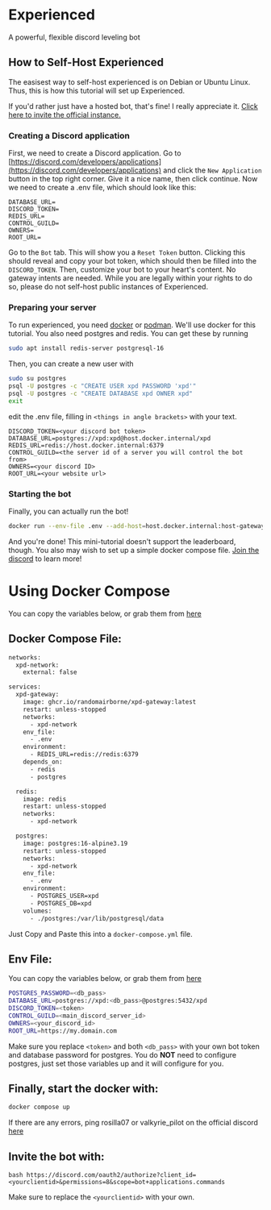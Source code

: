 # Experienced

A powerful, flexible discord leveling bot

## How to Self-Host Experienced

The easisest way to self-host experienced is on Debian or Ubuntu Linux. Thus, this is how this tutorial will set up
Experienced.

If you'd rather just have a hosted bot, that's fine! I really appreciate
it. [Click here to invite the official instance.](https://discord.com/api/oauth2/authorize?client_id=1035970092284002384&permissions=0&scope=bot%20applications.commands)

### Creating a Discord application

First, we need to create a Discord application. Go
to [https://discord.com/developers/applications](https://discord.com/developers/applications) and click
the `New Application` button in the top right corner.
Give it a nice name, then click continue. Now we need to create a .env file, which should look like this:

```dotenv
DATABASE_URL=
DISCORD_TOKEN=
REDIS_URL=
CONTROL_GUILD=
OWNERS=
ROOT_URL=
```

Go to the `Bot` tab. This will show you a `Reset Token` button. Clicking this should reveal and copy your bot token,
which should then be filled into the `DISCORD_TOKEN`. Then, customize your bot to your heart's content. No gateway
intents are needed.
While you are legally within your rights to do so, please do not self-host public instances of Experienced.

### Preparing your server

To run experienced, you need [docker](https://docs.docker.com/engine/install/)
or [podman](https://podman.io/docs/installation). We'll use docker for this tutorial.
You also need postgres and redis. You can get these by running

```bash
sudo apt install redis-server postgresql-16
```

Then, you can create a new user with

```bash
sudo su postgres
psql -U postgres -c "CREATE USER xpd PASSWORD 'xpd'"
psql -U postgres -c "CREATE DATABASE xpd OWNER xpd"
exit
```

edit the .env file, filling in `<things in angle brackets>` with your text.

```dotenv
DISCORD_TOKEN=<your discord bot token>
DATABASE_URL=postgres://xpd:xpd@host.docker.internal/xpd
REDIS_URL=redis://host.docker.internal:6379
CONTROL_GUILD=<the server id of a server you will control the bot from>
OWNERS=<your discord ID>
ROOT_URL=<your website url>
```

### Starting the bot

Finally, you can actually run the bot!

```bash
docker run --env-file .env --add-host=host.docker.internal:host-gateway --detach ghcr.io/randomairborne/xpd-gateway:latest
```

And you're done! This mini-tutorial doesn't support the leaderboard, though. You also may wish to set up a simple
docker compose file. [Join the discord](https://valk.sh/discord) to learn more!


# Using Docker Compose
You can copy the variables below, or grab them from [here](<https://github.com/PBOwner/xpd/blob/prod/docker-compose.yml>)

## Docker Compose File:

```bash
networks:
  xpd-network:
    external: false

services:
  xpd-gateway:
    image: ghcr.io/randomairborne/xpd-gateway:latest
    restart: unless-stopped
    networks:
      - xpd-network
    env_file:
      - .env
    environment:
      - REDIS_URL=redis://redis:6379
    depends_on:
      - redis
      - postgres

  redis:
    image: redis
    restart: unless-stopped
    networks:
      - xpd-network

  postgres:
    image: postgres:16-alpine3.19
    restart: unless-stopped
    networks:
      - xpd-network
    env_file:
      - .env
    environment:
      - POSTGRES_USER=xpd
      - POSTGRES_DB=xpd
    volumes:
      - ./postgres:/var/lib/postgresql/data
```
Just Copy and Paste this into a `docker-compose.yml` file.

## Env File:
You can copy the variables below, or grab them from [here](<https://github.com/PBOwner/xpd/blob/prod/.env.example>)
```bash
POSTGRES_PASSWORD=<db_pass>
DATABASE_URL=postgres://xpd:<db_pass>@postgres:5432/xpd
DISCORD_TOKEN=<token>
CONTROL_GUILD=<main_discord_server_id>
OWNERS=<your_discord_id>
ROOT_URL=https://my.domain.com
```

Make sure you replace `<token>` and both `<db_pass>` with your own bot token and database password for postgres. You do **NOT** need to configure postgres, just set those variables up and it will configure for you.

## Finally, start the docker with:
```bash
docker compose up
```
If there are any errors, ping rosilla07 or valkyrie_pilot on the official discord [here](<https://discord.gg/sGX2EhceNc>)

## Invite the bot with:

```bash https://discord.com/oauth2/authorize?client_id=<yourclientid>&permissions=8&scope=bot+applications.commands```

Make sure to replace the `<yourclientid>` with your own.
